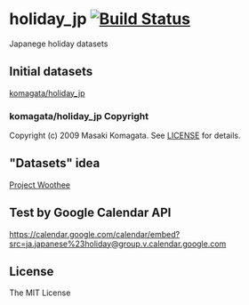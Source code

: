 # holiday_jp [![Build Status](https://travis-ci.org/k1LoW/holiday_jp.svg?branch=master)](https://travis-ci.org/k1LoW/holiday_jp)

Japanege holiday datasets

## Initial datasets

[komagata/holiday_jp](https://github.com/komagata/holiday_jp)

### komagata/holiday_jp Copyright

Copyright (c) 2009 Masaki Komagata. See [LICENSE](https://github.com/komagata/holiday_jp/blob/master/LICENSE) for details.

## "Datasets" idea

[Project Woothee](https://woothee.github.io/)

## Test by Google Calendar API

https://calendar.google.com/calendar/embed?src=ja.japanese%23holiday@group.v.calendar.google.com

## License

The MIT License

